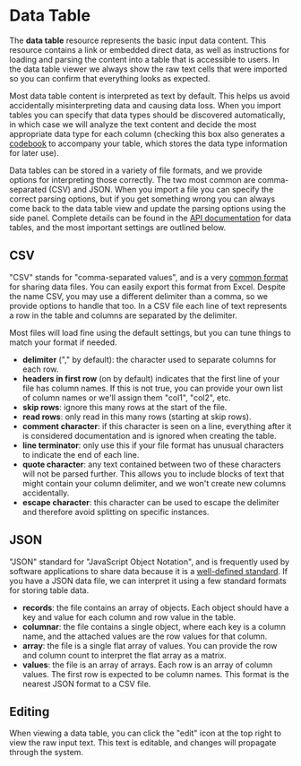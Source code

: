 # Data Table

The **data table** resource represents the basic input data content. This resource contains a link or embedded direct data, as well as instructions for loading and parsing the content into a table that is accessible to users. In the data table viewer we always show the raw text cells that were imported so you can confirm that everything looks as expected.

Most data table content is interpreted as text by default. This helps us avoid accidentally misinterpreting data and causing data loss. When you import tables you can specify that data types should be discovered automatically, in which case we will analyze the text content and decide the most appropriate data type for each column (checking this box also generates a [codebook](./codebook.md) to accompany your table, which stores the data type information for later use).

Data tables can be stored in a variety of file formats, and we provide options for interpreting those correctly. The two most common are comma-separated (CSV) and JSON. When you import a file you can specify the correct parsing options, but if you get something wrong you can always come back to the data table view and update the parsing options using the side panel. Complete details can be found in the [API documentation](https://github.com/microsoft/datashaper/blob/main/javascript/schema/docs/markdown/schema.datatableschema.md) for data tables, and the most important settings are outlined below.

## CSV

"CSV" stands for "comma-separated values", and is a very [common format](https://en.wikipedia.org/wiki/Comma-separated_values) for sharing data files. You can easily export this format from Excel. Despite the name CSV, you may use a different delimiter than a comma, so we provide options to handle that too. In a CSV file each line of text represents a row in the table and columns are separated by the delimiter.

Most files will load fine using the default settings, but you can tune things to match your format if needed.

- **delimiter** ("," by default): the character used to separate columns for each row.
- **headers in first row** (on by default) indicates that the first line of your file has column names. If this is not true, you can provide your own list of column names or we'll assign them "col1", "col2", etc.
- **skip rows**: ignore this many rows at the start of the file.
- **read rows**: only read in this many rows (starting at skip rows).
- **comment character**: if this character is seen on a line, everything after it is considered documentation and is ignored when creating the table.
- **line terminator**: only use this if your file format has unusual characters to indicate the end of each line.
- **quote character**: any text contained between two of these characters will not be parsed further. This allows you to include blocks of text that might contain your column delimiter, and we won't create new columns accidentally.
- **escape character**: this character can be used to escape the delimiter and therefore avoid splitting on specific instances.

## JSON

"JSON" standard for "JavaScript Object Notation", and is frequently used by software applications to share data because it is a [well-defined standard](https://www.json.org/json-en.html). If you have a JSON data file, we can interpret it using a few standard formats for storing table data.

- **records**: the file contains an array of objects. Each object should have a key and value for each column and row value in the table.
- **columnar**: the file contains a single object, where each key is a column name, and the attached values are the row values for that column.
- **array**: the file is a single flat array of values. You can provide the row and column count to interpret the flat array as a matrix.
- **values**: the file is an array of arrays. Each row is an array of column values. The first row is expected to be column names. This format is the nearest JSON format to a CSV file.

## Editing

When viewing a data table, you can click the "edit" icon at the top right to view the raw input text. This text is editable, and changes will propagate through the system.
